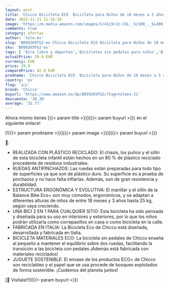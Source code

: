 ```yaml
---
layout: post
title: 'Chicco Bicicleta ECO  Bicicleta para Niños de 18 meses a 3 años  Hasta 25kg   Bicicleta de Equilibrio sin Pedales  Manillar y Sillín Ergonómicos  Ruedas Antipinchazos  80% Plástico Reciclado  Verde'
date: 2022-11-21 11:16:18
image: 'https://m.media-amazon.com/images/I/41j9+Jz-COL._SL500_._SL400_.jpg'
comments: true
category: ofertas
author: 'tole.es'
slug: 'B0992K9TG2-es Chicco Bicicleta ECO Bicicleta para Niños de 18 meses a 3...'
sku: 'B0992K9TG2-es'
tags: [ 'Aire libre y deportes','Bicicletas sin pedales para niños','Bicicletas, triciclos y correpasillos','Juguetes','Juguetes y juegos','chicco','🇪🇸', ]
actualPrice: 29.9 EUR
currency: EUR
price: 29.9
comparePrice: 42.9 EUR
prodname: 'Chicco Bicicleta ECO  Bicicleta para Niños de 18 meses a 3 años  Hasta 25kg   Bicicleta de Equilibrio sin Pedales  Manillar y Sillín Ergonómicos  Ruedas Antipinchazos  80% Plástico Reciclado  Verde'
country: 'es'
flag: '🇪🇸'
brand: 'Chicco'
buyurl: 'https://www.amazon.es/dp/B0992K9TG2/?tag=tolees-21'
descuento: '30.30'
average: '32.77'
---
```


Ahora mismo tienes [{{< param title >}}]({{< param buyurl >}}) en el siguiente enlace!

[![{{< param prodname >}}]({{< param image >}})]({{< param buyurl >}})

🔎:

- REALIZADA CON PLÁSTICO RECICLADO: El chasis, los puños y el sillín de esta bicicleta infantil están hechos en un 80 % de plástico reciclado procedente de residuos industriales.
- RUEDAS ANTIPINCHAZOS: Las ruedas están preparadas para todo tipo de superficies ya que son de plástico duro. Su superficie es a prueba de pinchazos y no hace falta inflarlas. Además, son de gran resistencia y durabilidad.
- ESTRUCTURA ERGONÓMICA Y EVOLUTIVA: El manillar y el sillín de la Balance Bike Eco+ son muy cómodos, ergonómicos, y se adaptan a diferentes alturas de niños de entre 18 meses y 3 años hasta 25 kg, según vaya creciendo.
- UNA BICI 2 EN 1 PARA CUALQUIER SITIO: Esta bicicleta ha sido pensada y diseñada para su uso en interiores y exteriores, por lo que los niños podrán utilizarla como correpasillos en casa o como bicicleta en la calle.
- FABRICADA EN ITALIA: La Bicicleta Eco de Chicco está diseñada, desarrollada y fabricada en Italia.
- BICICLETA MATERIALES ECO: La bicicleta sin pedales de Chicco enseña al pequeño a mantener el equilibrio sobre dos ruedas, facilitando la transición a las bicicleta con pedales ¡Además está fabricada con materiales reciclados!
- JUGUETE SOSTENIBLE: El envase de los productos ECO+ de Chicco son reciclables y el papel que se usa procede de bosques explotados de forma sostenible. ¡Cuidemos del planeta juntos!

[🛒 Visítala!!!]({{< param buyurl >}})
